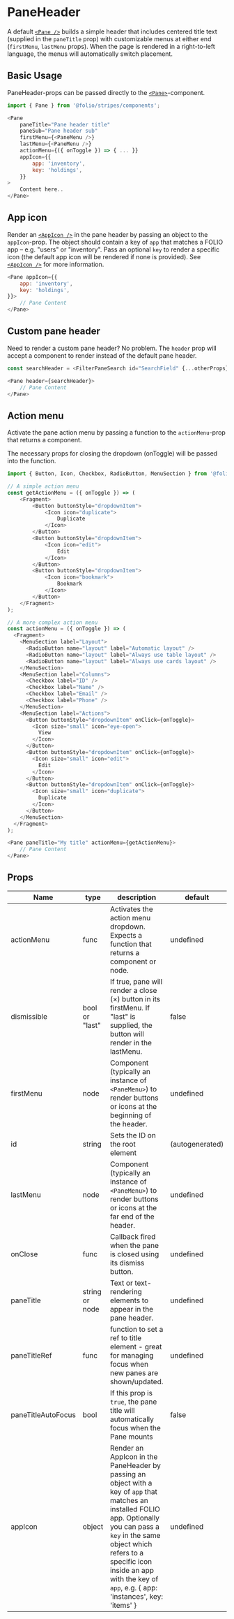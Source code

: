 # PaneHeader
A default [`<Pane />`](/?selectedKind=Pane) builds a simple header that includes centered title text (supplied in the `paneTitle` prop) with customizable menus at either end (`firstMenu`, `lastMenu` props). When the page is rendered in a right-to-left language, the menus will automatically switch placement.

## Basic Usage
PaneHeader-props can be passed directly to the [`<Pane>`](/?selectedKind=Pane)-component.

```js
import { Pane } from '@folio/stripes/components';

<Pane
    paneTitle="Pane header title"
    paneSub="Pane header sub"
    firstMenu={<PaneMenu />}
    lastMenu={<PaneMenu />}
    actionMenu={({ onToggle }) => { ... }}
    appIcon={{
        app: 'inventory',
        key: 'holdings',
    }}
>
    Content here..
</Pane>
```

## App icon
Render an [`<AppIcon />`](/?selectedKind=AppIcon) in the pane header by passing an object to the `appIcon`-prop. The object should contain a key of `app` that matches a FOLIO app – e.g. "users" or "inventory". Pass an optional `key` to render a specific icon (the default app icon will be rendered if none is provided). See [`<AppIcon />`](/?selectedKind=AppIcon) for more information.

```js
<Pane appIcon={{
    app: 'inventory',
    key: 'holdings',
}}>
    // Pane Content
</Pane>
```

## Custom pane header
Need to render a custom pane header? No problem. The `header` prop will accept a component to render instead of the default pane header.

```js
const searchHeader = <FilterPaneSearch id="SearchField" {...otherProps} />;

<Pane header={searchHeader}>
    // Pane Content
</Pane>
```

## Action menu
Activate the pane action menu by passing a function to the `actionMenu`-prop that returns a component.

The necessary props for closing the dropdown (onToggle) will be passed into the function.

```js
import { Button, Icon, Checkbox, RadioButton, MenuSection } from '@folio/stripes/components';

// A simple action menu
const getActionMenu = ({ onToggle }) => (
    <Fragment>
        <Button buttonStyle="dropdownItem">
            <Icon icon="duplicate">
                Duplicate
            </Icon>
        </Button>
        <Button buttonStyle="dropdownItem">
            <Icon icon="edit">
                Edit
            </Icon>
        </Button>
        <Button buttonStyle="dropdownItem">
            <Icon icon="bookmark">
                Bookmark
            </Icon>
        </Button>
    </Fragment>
);

// A more complex action menu
const actionMenu = ({ onToggle }) => (
  <Fragment>
    <MenuSection label="Layout">
      <RadioButton name="layout" label="Automatic layout" />
      <RadioButton name="layout" label="Always use table layout" />
      <RadioButton name="layout" label="Always use cards layout" />
    </MenuSection>
    <MenuSection label="Columns">
      <Checkbox label="ID" />
      <Checkbox label="Name" />
      <Checkbox label="Email" />
      <Checkbox label="Phone" />
    </MenuSection>
    <MenuSection label="Actions">
      <Button buttonStyle="dropdownItem" onClick={onToggle}>
        <Icon size="small" icon="eye-open">
          View
        </Icon>
      </Button>
      <Button buttonStyle="dropdownItem" onClick={onToggle}>
        <Icon size="small" icon="edit">
          Edit
        </Icon>
      </Button>
      <Button buttonStyle="dropdownItem" onClick={onToggle}>
        <Icon size="small" icon="duplicate">
          Duplicate
        </Icon>
      </Button>
    </MenuSection>
  </Fragment>
);

<Pane paneTitle="My title" actionMenu={getActionMenu}>
    // Pane Content
</Pane>
```

## Props
Name | type | description | default
--- | --- | --- | ---
actionMenu | func | Activates the action menu dropdown. Expects a function that returns a component or node. | undefined
dismissible | bool or "last"| If true, pane will render a close (&times;) button in its firstMenu. If "last" is supplied, the button will render in the lastMenu. | false
firstMenu | node | Component (typically an instance of `<PaneMenu>`) to render buttons or icons at the beginning of the header. | undefined
id | string | Sets the ID on the root element | (autogenerated)
lastMenu | node | Component (typically an instance of `<PaneMenu>`) to render buttons or icons at the far end of the header. | undefined
onClose | func | Callback fired when the pane is closed using its dismiss button. | undefined
paneTitle | string or node | Text or text-rendering elements to appear in the pane header. | undefined
paneTitleRef | func | function to set a ref to title element - great for managing focus when new panes are shown/updated. | undefined
paneTitleAutoFocus | bool | If this prop is `true`, the pane title will automatically focus when the Pane mounts | false
appIcon | object | Render an AppIcon in the PaneHeader by passing an object with a key of `app` that matches an installed FOLIO app. Optionally you can pass a `key` in the same object which refers to a specific icon inside an app with the key of `app`, e.g. { app: 'instances', key: 'items' } | undefined
